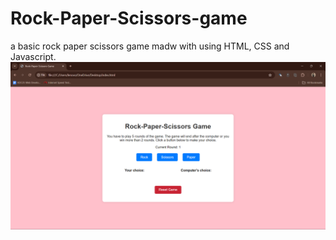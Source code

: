 # Rock-Paper-Scissors-game
a basic rock paper scissors game madw with using HTML, CSS and Javascript.
![Visual Representation of the project](https://github.com/anjaliSINGH2203/Rock-Paper-Scissors-game/blob/main/Screenshot%202024-06-26%20144055.png)
